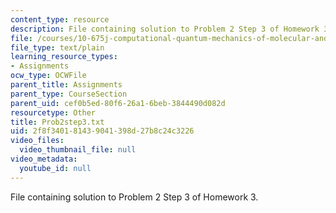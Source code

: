 ```yaml
---
content_type: resource
description: File containing solution to Problem 2 Step 3 of Homework 3.
file: /courses/10-675j-computational-quantum-mechanics-of-molecular-and-extended-systems-fall-2004/2f8f340181439041398d27b8c24c3226_Prob2step3.txt
file_type: text/plain
learning_resource_types:
- Assignments
ocw_type: OCWFile
parent_title: Assignments
parent_type: CourseSection
parent_uid: cef0b5ed-80f6-26a1-6beb-3844490d082d
resourcetype: Other
title: Prob2step3.txt
uid: 2f8f3401-8143-9041-398d-27b8c24c3226
video_files:
  video_thumbnail_file: null
video_metadata:
  youtube_id: null
---
```

File containing solution to Problem 2 Step 3 of Homework 3.

